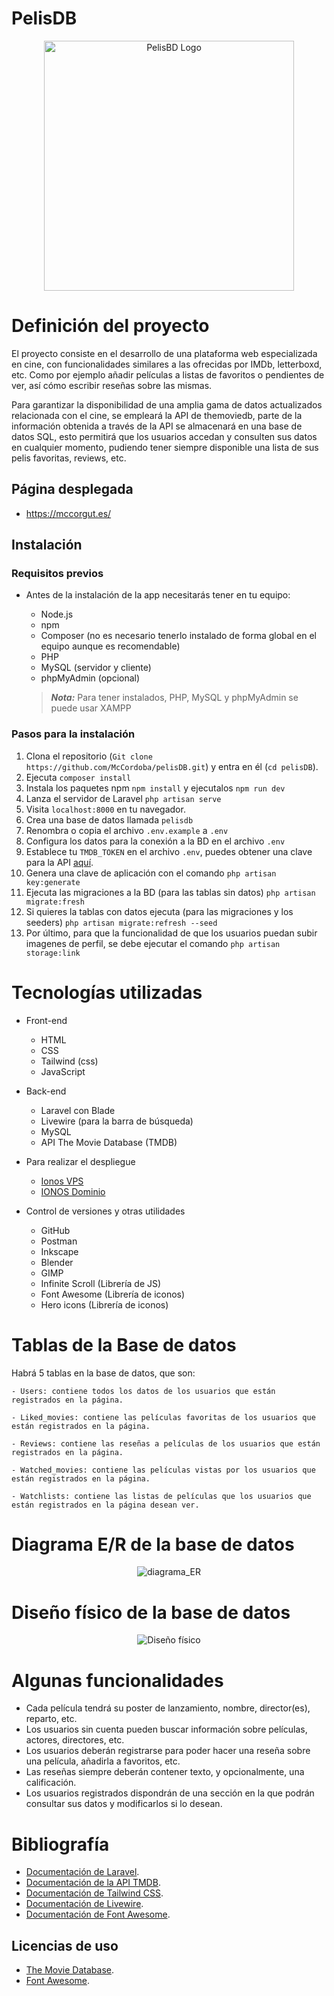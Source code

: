 # PelisDB

<p align="center"><a target="_blank"><img src="public/img/PelisDB_logo_white.png" width="400" alt="PelisBD Logo"></a></p>

# Definición del proyecto

El proyecto consiste en el desarrollo de una plataforma web especializada en cine, con funcionalidades similares a las ofrecidas por IMDb, letterboxd, etc. Como por ejemplo añadir películas a listas de favoritos o pendientes de ver, así cómo escribir reseñas sobre las mismas.

Para garantizar la disponibilidad de una amplia gama de datos actualizados relacionada con el cine, se empleará la API de themoviedb, parte de la información obtenida a través de la API se almacenará en una base de datos SQL, esto permitirá que los usuarios accedan y consulten sus datos en cualquier momento, pudiendo tener siempre disponible una lista de sus pelis favoritas, reviews, etc.

## Página desplegada

- https://mccorgut.es/

## Instalación

### Requisitos previos

- Antes de la instalación de la app necesitarás tener en tu equipo:

  - Node.js
  - npm
  - Composer (no es necesario tenerlo instalado de forma global en el equipo aunque es recomendable)
  - PHP
  - MySQL (servidor y cliente)
  - phpMyAdmin (opcional)

  > **_Nota:_** Para tener instalados, PHP, MySQL y phpMyAdmin se puede usar XAMPP

### Pasos para la instalación

1. Clona el repositorio (`Git clone https://github.com/McCordoba/pelisDB.git`) y entra en él (`cd pelisDB`).
1. Ejecuta `composer install`
1. Instala los paquetes npm `npm install` y ejecutalos `npm run dev`
1. Lanza el servidor de Laravel `php artisan serve`
1. Visita `localhost:8000` en tu navegador.
1. Crea una base de datos llamada `pelisdb`
1. Renombra o copia el archivo `.env.example` a `.env`
1. Configura los datos para la conexión a la BD en el archivo `.env`
1. Establece tu `TMDB_TOKEN` en el archivo `.env`, puedes obtener una clave para la API [aquí](https://www.themoviedb.org/documentation/api).
1. Genera una clave de aplicación con el comando `php artisan key:generate`
1. Ejecuta las migraciones a la BD (para las tablas sin datos) `php artisan migrate:fresh`
1. Si quieres la tablas con datos ejecuta (para las migraciones y los seeders) `php artisan migrate:refresh --seed`
1. Por último, para que la funcionalidad de que los usuarios puedan subir imagenes de perfil, se debe ejecutar el comando `php artisan storage:link`

# Tecnologías utilizadas

- Front-end

  - HTML
  - CSS
  - Tailwind (css)
  - JavaScript

- Back-end

  - Laravel con Blade
  - Livewire (para la barra de búsqueda)
  - MySQL
  - API The Movie Database (TMDB)

- Para realizar el despliegue

  - [Ionos VPS](https://www.ionos.es/servidores/vps)
  - [IONOS Dominio](https://www.ionos.es/dominios/dominios)

- Control de versiones y otras utilidades
  - GitHub
  - Postman
  - Inkscape
  - Blender
  - GIMP
  - Infinite Scroll (Librería de JS)
  - Font Awesome (Librería de iconos)
  - Hero icons (Librería de iconos)

# Tablas de la Base de datos

Habrá 5 tablas en la base de datos, que son:

    - Users: contiene todos los datos de los usuarios que están registrados en la página.

    - Liked_movies: contiene las películas favoritas de los usuarios que están registrados en la página.

    - Reviews: contiene las reseñas a películas de los usuarios que están registrados en la página.

    - Watched_movies: contiene las películas vistas por los usuarios que están registrados en la página.

    - Watchlists: contiene las listas de películas que los usuarios que están registrados en la página desean ver.

# Diagrama E/R de la base de datos

<p align="center"><a target="_blank"><img src="public/img/Esquema entidad-relación.drawio.png" alt="diagrama_ER"></a></p>

# Diseño físico de la base de datos

<p align="center"><a target="_blank"><img src="public/img/Diseño físico.png" alt="Diseño físico"></a></p>

# Algunas funcionalidades

- Cada película tendrá su poster de lanzamiento, nombre, director(es), reparto, etc.
- Los usuarios sin cuenta pueden buscar información sobre películas, actores, directores, etc.
- Los usuarios deberán registrarse para poder hacer una reseña sobre una película, añadirla a favoritos, etc.
- Las reseñas siempre deberán contener texto, y opcionalmente, una calificación.
- Los usuarios registrados dispondrán de una sección en la que podrán consultar sus datos y modificarlos si lo desean.

# Bibliografía

- [Documentación de Laravel](https://laravel.com/docs/11.x).
- [Documentación de la API TMDB](https://developer.themoviedb.org/docs/getting-started).
- [Documentación de Tailwind CSS](https://tailwindcss.com/docs/installation).
- [Documentación de Livewire](https://livewire.laravel.com/docs/quickstart).
- [Documentación de Font Awesome](https://docs.fontawesome.com/).

## Licencias de uso

- [The Movie Database](https://www.themoviedb.org/api-terms-of-use).
- [Font Awesome](https://fontawesome.com/license/free).
